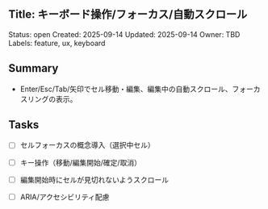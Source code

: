 ## Title: キーボード操作/フォーカス/自動スクロール

Status: open
Created: 2025-09-14
Updated: 2025-09-14
Owner: TBD
Labels: feature, ux, keyboard

## Summary
- Enter/Esc/Tab/矢印でセル移動・編集、編集中の自動スクロール、フォーカスリングの表示。

## Tasks
- [ ] セルフォーカスの概念導入（選択中セル）
- [ ] キー操作（移動/編集開始/確定/取消）
- [ ] 編集開始時にセルが見切れないようスクロール
- [ ] ARIA/アクセシビリティ配慮

